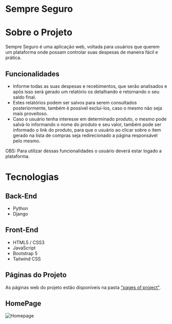 # Sempre Seguro

# Sobre o Projeto

Sempre Seguro é uma aplicação web, voltada para usuários que querem um plataforma onde possam controlar suas despesas de maneira fácil e prática.

## Funcionalidades

* Informe todas as suas despesas e recebimentos, que serão analisados e após isso será gerado um relatório os detalhando e retornando o seu saldo final.
* Estes relatórios podem ser salvos para serem consultados posteriormente, também é possível excluí-los, caso o mesmo não seja mais proveitoso.
* Caso o usuário tenha interesse em determinado produto, o mesmo pode salvá-lo informando o nome do produto e seu valor, também pode ser informado o link do produto, para que o usuário ao clicar sobre o item gerado na lista de compras seja redirecionado a página responsável pelo mesmo.
  
OBS: Para utilizar dessas funcionalidades o usuário deverá estar logado a plataforma.

# Tecnologias

## Back-End
* Python
* Django

## Front-End
* HTML5 / CSS3
* JavaScript
* Bootstrap 5
* Tailwind CSS

## Páginas do Projeto

As páginas web do projeto estão disponíveis na pasta ["pages of project"](https://github.com/DiogoMelloDM7/Sempre_Seguro/tree/main/pages%20of%20project).

## HomePage
![Homepage](https://github.com/DiogoMelloDM7/Sempre_Seguro/assets/136912625/f8320ead-c3cc-4995-be65-a612675e5a3f)



